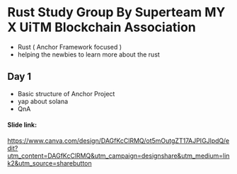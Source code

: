 # Rust Study Group By Superteam MY X UiTM Blockchain Association
- Rust ( Anchor Framework focused )
- helping the newbies to learn more about the rust

## Day 1
- Basic structure of Anchor Project
- yap about solana
- QnA 

#### Slide link:

https://www.canva.com/design/DAGfKcClRMQ/ot5mOutgZT17AJPIGJlpdQ/edit?utm_content=DAGfKcClRMQ&utm_campaign=designshare&utm_medium=link2&utm_source=sharebutton

